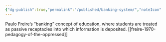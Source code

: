 ```yaml
---
{"dg-publish":true,"permalink":"/published/banking-system/","noteIcon":""}
---
```


Paulo Freire’s “banking” concept of education, where students are treated as passive receptacles into which information is deposited.
[[freire-1970-pedagogy-of-the-oppressed]]
